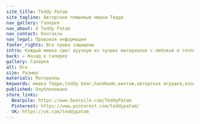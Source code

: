 ```yaml
---
site_title: Teddy Patam
site_tagline: Авторские плюшевые мишки Тедди
nav_gallery: Галерея
nav_about: О Teddy Patam
nav_contact: Контакты
nav_legal: Правовая информация
footer_rights: Все права защищены
intro: Каждый мишка сшит вручную из лучших материалов с любовью и теплом в душе.
back: ← Назад к галерее
gallery: Галерея
all: Все
size: Размер
materials: Материалы
keywords: мишка Тедди,teddy bear,handmade,винтаж,авторская игрушка,коллекционный мишка,подарок,Тедди,плюшевый медведь,ретро игрушка,коллекция,ручная работа,уникальный подарок,винтажный мишка Тедди
published: Опубликовано
store_links:
  Bearpile: https://www.bearpile.com/TeddyPatam
  Pinterest: https://www.pinterest.com/teddypatam/
  VK: https://vk.com/teddypatam
---
```

